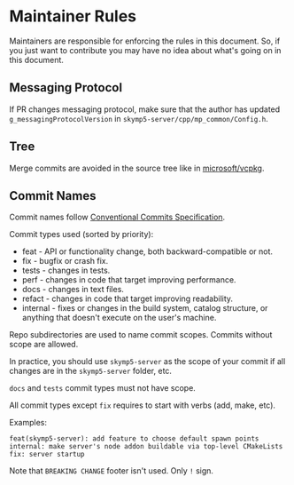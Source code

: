 # Maintainer Rules

Maintainers are responsible for enforcing the rules in this document. So, if you just want to contribute you may have no idea about what's going on in this document.

## Messaging Protocol

If PR changes messaging protocol, make sure that the author has updated `g_messagingProtocolVersion` in `skymp5-server/cpp/mp_common/Config.h`.

## Tree

Merge commits are avoided in the source tree like in [microsoft/vcpkg](https://github.com/microsoft/vcpkg).

## Commit Names

Commit names follow [Conventional Commits Specification](https://www.conventionalcommits.org/en/v1.0.0/).

Commit types used (sorted by priority):
* feat - API or functionality change, both backward-compatible or not.
* fix - bugfix or crash fix.
* tests - changes in tests.
* perf - changes in code that target improving performance.
* docs - changes in text files.
* refact - changes in code that target improving readability.
* internal - fixes or changes in the build system, catalog structure, or anything that doesn't execute on the user's machine.

Repo subdirectories are used to name commit scopes. Commits without scope are allowed.

In practice, you should use `skymp5-server` as the scope of your commit if all changes are in the `skymp5-server` folder, etc.

`docs` and `tests` commit types must not have scope.

All commit types except `fix` requires to start with verbs (add, make, etc).

Examples:
```
feat(skymp5-server): add feature to choose default spawn points
internal: make server's node addon buildable via top-level CMakeLists
fix: server startup
```

Note that `BREAKING CHANGE` footer isn't used. Only `!` sign.
